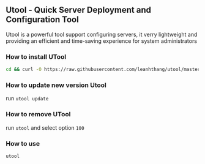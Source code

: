 ## Utool - Quick Server Deployment and Configuration Tool

Utool is a powerful tool support configuring servers, it verry lightweight and providing an efficient and time-saving experience for system administrators

### How to install UTool

```bash
cd && curl -O https://raw.githubusercontent.com/leanhthang/utool/master/install_utool && bash install_utool
```

### How to update new version Utool

run `utool update`

### How to remove UTool

run `utool` and select option `100`

### How to use

```bash
utool
```
